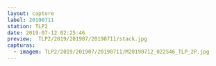```yaml
---
layout: capture
label: 20190711
station: TLP2
date: 2019-07-12 02:25:46
preview:  TLP2/2019/201907/20190711/stack.jpg
capturas:
  - imagem: TLP2/2019/201907/20190711/M20190712_022546_TLP_2P.jpg
---
```

